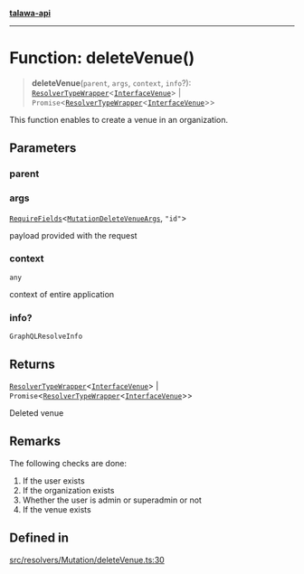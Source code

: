 [**talawa-api**](../../../../README.md)

***

# Function: deleteVenue()

> **deleteVenue**(`parent`, `args`, `context`, `info`?): [`ResolverTypeWrapper`](../../../../types/generatedGraphQLTypes/type-aliases/ResolverTypeWrapper.md)\<[`InterfaceVenue`](../../../../models/Venue/interfaces/InterfaceVenue.md)\> \| `Promise`\<[`ResolverTypeWrapper`](../../../../types/generatedGraphQLTypes/type-aliases/ResolverTypeWrapper.md)\<[`InterfaceVenue`](../../../../models/Venue/interfaces/InterfaceVenue.md)\>\>

This function enables to create a venue in an organization.

## Parameters

### parent

### args

[`RequireFields`](../../../../types/generatedGraphQLTypes/type-aliases/RequireFields.md)\<[`MutationDeleteVenueArgs`](../../../../types/generatedGraphQLTypes/type-aliases/MutationDeleteVenueArgs.md), `"id"`\>

payload provided with the request

### context

`any`

context of entire application

### info?

`GraphQLResolveInfo`

## Returns

[`ResolverTypeWrapper`](../../../../types/generatedGraphQLTypes/type-aliases/ResolverTypeWrapper.md)\<[`InterfaceVenue`](../../../../models/Venue/interfaces/InterfaceVenue.md)\> \| `Promise`\<[`ResolverTypeWrapper`](../../../../types/generatedGraphQLTypes/type-aliases/ResolverTypeWrapper.md)\<[`InterfaceVenue`](../../../../models/Venue/interfaces/InterfaceVenue.md)\>\>

Deleted venue

## Remarks

The following checks are done:
1. If the user exists
2. If the organization exists
3. Whether the user is admin or superadmin or not
4. If the venue exists

## Defined in

[src/resolvers/Mutation/deleteVenue.ts:30](https://github.com/Suyash878/talawa-api/blob/095e6964ce2a06c1c30d1acf81b6162203f1db91/src/resolvers/Mutation/deleteVenue.ts#L30)
